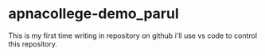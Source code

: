 # apnacollege-demo_parul

This is my first time writing in repository on github i'll use vs code to control this repository.
